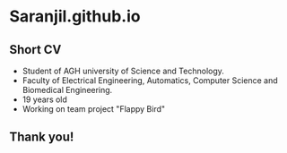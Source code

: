 # Saranjil.github.io

## Short CV

- Student of AGH university of Science and Technology. 
- Faculty of Electrical Engineering, Automatics, Computer Science and Biomedical Engineering.
- 19 years old
- Working on team project "Flappy Bird"

## Thank you!
